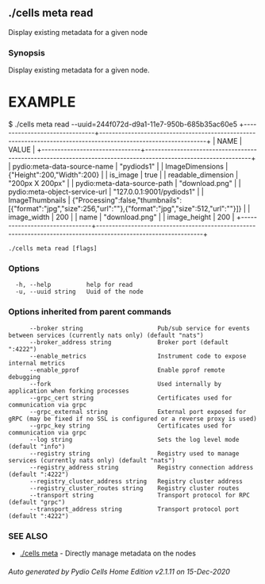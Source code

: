 ## ./cells meta read

Display existing metadata for a given node

### Synopsis

Display existing metadata for a given node.

EXAMPLE
=======
$ ./cells meta read --uuid=244f072d-d9a1-11e7-950b-685b35ac60e5
+-------------------------------+---------------------------------------------------------------------------------------------------------------+
|             NAME              |                                                     VALUE                                                     |
+-------------------------------+---------------------------------------------------------------------------------------------------------------+
| pydio:meta-data-source-name   | "pydiods1"                                                                                                    |
| ImageDimensions               | {"Height":200,"Width":200}                                                                                    |
| is_image                      | true                                                                                                          |
| readable_dimension            | "200px X 200px"                                                                                               |
| pydio:meta-data-source-path   | "download.png"                                                                                                |
| pydio:meta-object-service-url | "127.0.0.1:9001/pydiods1"                                                                                     |
| ImageThumbnails               | {"Processing":false,"thumbnails":[{"format":"jpg","size":256,"url":""},{"format":"jpg","size":512,"url":""}]} |
| image_width                   |                                                                                                           200 |
| name                          | "download.png"                                                                                                |
| image_height                  |                                                                                                           200 |
+-------------------------------+---------------------------------------------------------------------------------------------------------------+



```
./cells meta read [flags]
```

### Options

```
  -h, --help          help for read
  -u, --uuid string   Uuid of the node
```

### Options inherited from parent commands

```
      --broker string                     Pub/sub service for events between services (currently nats only) (default "nats")
      --broker_address string             Broker port (default ":4222")
      --enable_metrics                    Instrument code to expose internal metrics
      --enable_pprof                      Enable pprof remote debugging
      --fork                              Used internally by application when forking processes
      --grpc_cert string                  Certificates used for communication via grpc
      --grpc_external string              External port exposed for gRPC (may be fixed if no SSL is configured or a reverse proxy is used)
      --grpc_key string                   Certificates used for communication via grpc
      --log string                        Sets the log level mode (default "info")
      --registry string                   Registry used to manage services (currently nats only) (default "nats")
      --registry_address string           Registry connection address (default ":4222")
      --registry_cluster_address string   Registry cluster address
      --registry_cluster_routes string    Registry cluster routes
      --transport string                  Transport protocol for RPC (default "grpc")
      --transport_address string          Transport protocol port (default ":4222")
```

### SEE ALSO

* [./cells meta](./cells-meta)	 - Directly manage metadata on the nodes

###### Auto generated by Pydio Cells Home Edition v2.1.11 on 15-Dec-2020
